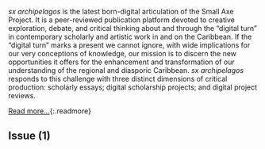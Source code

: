 *sx archipelagos* is the latest born-digital articulation of the Small Axe Project. It is a peer-reviewed publication platform devoted to creative exploration, debate, and critical thinking about and through the “digital turn” in contemporary scholarly and artistic work in and on the Caribbean. If the “digital turn” marks a present we cannot ignore, with wide implications for our very conceptions of knowledge, our mission is to discern the new opportunities it offers for the enhancement and transformation of our understanding of the regional and diasporic Caribbean. *sx archipelagos* responds to this challenge with three distinct dimensions of critical production: scholarly essays; digital scholarship projects; and digital project reviews.

[Read more...]({{site.baseurl}}/about.html){:.readmore}

## Issue (1)

